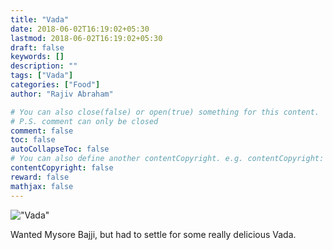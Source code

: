 ```yaml
---
title: "Vada"
date: 2018-06-02T16:19:02+05:30
lastmod: 2018-06-02T16:19:02+05:30
draft: false
keywords: []
description: ""
tags: ["Vada"]
categories: ["Food"]
author: "Rajiv Abraham"

# You can also close(false) or open(true) something for this content.
# P.S. comment can only be closed
comment: false
toc: false
autoCollapseToc: false
# You can also define another contentCopyright. e.g. contentCopyright: "This is another copyright."
contentCopyright: false
reward: false
mathjax: false
---
```


!["Vada"](/images/IMG_20180602_153507.jpg "Vada")

Wanted Mysore Bajji, but had to settle for some really delicious Vada.